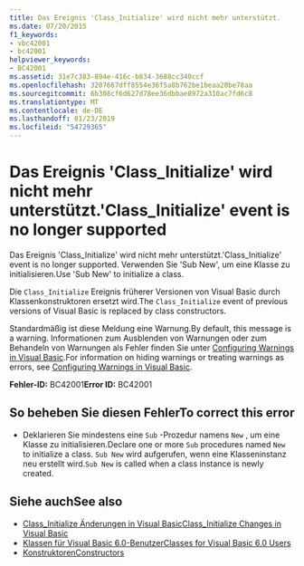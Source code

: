 ```yaml
---
title: Das Ereignis 'Class_Initialize' wird nicht mehr unterstützt.
ms.date: 07/20/2015
f1_keywords:
- vbc42001
- bc42001
helpviewer_keywords:
- BC42001
ms.assetid: 31e7c383-894e-416c-b834-3688cc340ccf
ms.openlocfilehash: 3207667dff8554e36f5a8b762be1beaa20be78aa
ms.sourcegitcommit: 6b308cf6d627d78ee36dbbae8972a310ac7fd6c8
ms.translationtype: MT
ms.contentlocale: de-DE
ms.lasthandoff: 01/23/2019
ms.locfileid: "54729365"
---
```

# <a name="classinitialize-event-is-no-longer-supported"></a><span data-ttu-id="9875e-102">Das Ereignis 'Class_Initialize' wird nicht mehr unterstützt.</span><span class="sxs-lookup"><span data-stu-id="9875e-102">'Class_Initialize' event is no longer supported</span></span>
<span data-ttu-id="9875e-103">Das Ereignis 'Class_Initialize' wird nicht mehr unterstützt.</span><span class="sxs-lookup"><span data-stu-id="9875e-103">'Class_Initialize' event is no longer supported.</span></span> <span data-ttu-id="9875e-104">Verwenden Sie 'Sub New', um eine Klasse zu initialisieren.</span><span class="sxs-lookup"><span data-stu-id="9875e-104">Use 'Sub New' to initialize a class.</span></span>  
  
 <span data-ttu-id="9875e-105">Die `Class_Initialize` Ereignis früherer Versionen von Visual Basic durch Klassenkonstruktoren ersetzt wird.</span><span class="sxs-lookup"><span data-stu-id="9875e-105">The `Class_Initialize` event of previous versions of Visual Basic is replaced by class constructors.</span></span>  
  
 <span data-ttu-id="9875e-106">Standardmäßig ist diese Meldung eine Warnung.</span><span class="sxs-lookup"><span data-stu-id="9875e-106">By default, this message is a warning.</span></span> <span data-ttu-id="9875e-107">Informationen zum Ausblenden von Warnungen oder zum Behandeln von Warnungen als Fehler finden Sie unter [Configuring Warnings in Visual Basic](/visualstudio/ide/configuring-warnings-in-visual-basic).</span><span class="sxs-lookup"><span data-stu-id="9875e-107">For information on hiding warnings or treating warnings as errors, see [Configuring Warnings in Visual Basic](/visualstudio/ide/configuring-warnings-in-visual-basic).</span></span>  
  
 <span data-ttu-id="9875e-108">**Fehler-ID:** BC42001</span><span class="sxs-lookup"><span data-stu-id="9875e-108">**Error ID:** BC42001</span></span>  
  
## <a name="to-correct-this-error"></a><span data-ttu-id="9875e-109">So beheben Sie diesen Fehler</span><span class="sxs-lookup"><span data-stu-id="9875e-109">To correct this error</span></span>  
  
-   <span data-ttu-id="9875e-110">Deklarieren Sie mindestens eine `Sub` -Prozedur namens `New` , um eine Klasse zu initialisieren.</span><span class="sxs-lookup"><span data-stu-id="9875e-110">Declare one or more `Sub` procedures named `New` to initialize a class.</span></span> <span data-ttu-id="9875e-111">`Sub New` wird aufgerufen, wenn eine Klasseninstanz neu erstellt wird.</span><span class="sxs-lookup"><span data-stu-id="9875e-111">`Sub New` is called when a class instance is newly created.</span></span>  
  
## <a name="see-also"></a><span data-ttu-id="9875e-112">Siehe auch</span><span class="sxs-lookup"><span data-stu-id="9875e-112">See also</span></span>
- [<span data-ttu-id="9875e-113">Class_Initialize Änderungen in Visual Basic</span><span class="sxs-lookup"><span data-stu-id="9875e-113">Class_Initialize Changes in Visual Basic</span></span>](https://msdn.microsoft.com/library/2cd023cf-2869-4836-b08d-43822294beeb)
- [<span data-ttu-id="9875e-114">Klassen für Visual Basic 6.0-Benutzer</span><span class="sxs-lookup"><span data-stu-id="9875e-114">Classes for Visual Basic 6.0 Users</span></span>](https://msdn.microsoft.com/library/d625222c-cd32-4c8d-b25c-ea71729b88b7)
- [<span data-ttu-id="9875e-115">Konstruktoren</span><span class="sxs-lookup"><span data-stu-id="9875e-115">Constructors</span></span>](~/docs/visual-basic/programming-guide/concepts/object-oriented-programming.md#constructors)

